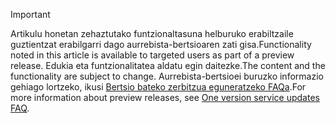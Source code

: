 > [!IMPORTANT]
> <span data-ttu-id="c92b3-101">Artikulu honetan zehaztutako funtzionaltasuna helburuko erabiltzaile guztientzat erabilgarri dago aurrebista-bertsioaren zati gisa.</span><span class="sxs-lookup"><span data-stu-id="c92b3-101">Functionality noted in this article is available to targeted users as part of a preview release.</span></span> <span data-ttu-id="c92b3-102">Edukia eta funtzionalitatea aldatu egin daitezke.</span><span class="sxs-lookup"><span data-stu-id="c92b3-102">The content and the functionality are subject to change.</span></span> <span data-ttu-id="c92b3-103">Aurrebista-bertsioei buruzko informazio gehiago lortzeko, ikusi [Bertsio bateko zerbitzua eguneratzeko FAQa](https://docs.microsoft.com/dynamics365/unified-operations/fin-and-ops/get-started/one-version).</span><span class="sxs-lookup"><span data-stu-id="c92b3-103">For more information about preview releases, see [One version service updates FAQ](https://docs.microsoft.com/dynamics365/unified-operations/fin-and-ops/get-started/one-version).</span></span>
